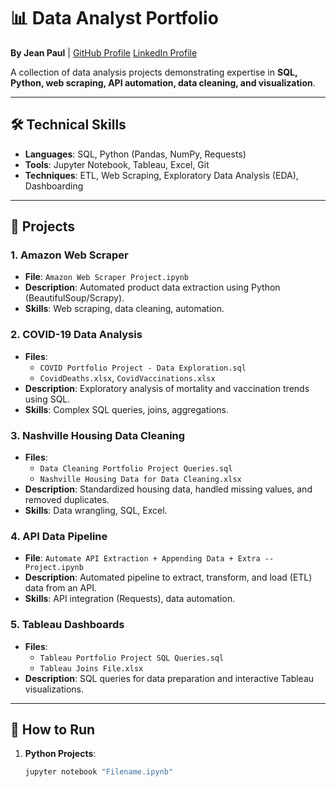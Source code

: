 # 📊 Data Analyst Portfolio  
**By Jean Paul** | [GitHub Profile](https://github.com/DataJeanPaul)            [LinkedIn Profile](https://www.linkedin.com/in/jean-paul-sanchez-553823122/)

A collection of data analysis projects demonstrating expertise in **SQL, Python, web scraping, API automation, data cleaning, and visualization**.  

---

## 🛠 Technical Skills  
- **Languages**: SQL, Python (Pandas, NumPy, Requests)  
- **Tools**: Jupyter Notebook, Tableau, Excel, Git  
- **Techniques**: ETL, Web Scraping, Exploratory Data Analysis (EDA), Dashboarding  

---

## 📂 Projects  

### 1. **Amazon Web Scraper**  
   - **File**: `Amazon Web Scraper Project.ipynb`  
   - **Description**: Automated product data extraction using Python (BeautifulSoup/Scrapy).  
   - **Skills**: Web scraping, data cleaning, automation.  

### 2. **COVID-19 Data Analysis**  
   - **Files**:  
     - `COVID Portfolio Project - Data Exploration.sql`  
     - `CovidDeaths.xlsx`, `CovidVaccinations.xlsx`  
   - **Description**: Exploratory analysis of mortality and vaccination trends using SQL.  
   - **Skills**: Complex SQL queries, joins, aggregations.  

### 3. **Nashville Housing Data Cleaning**  
   - **Files**:  
     - `Data Cleaning Portfolio Project Queries.sql`  
     - `Nashville Housing Data for Data Cleaning.xlsx`  
   - **Description**: Standardized housing data, handled missing values, and removed duplicates.  
   - **Skills**: Data wrangling, SQL, Excel.  

### 4. **API Data Pipeline**  
   - **File**: `Automate API Extraction + Appending Data + Extra -- Project.ipynb`  
   - **Description**: Automated pipeline to extract, transform, and load (ETL) data from an API.  
   - **Skills**: API integration (Requests), data automation.  

### 5. **Tableau Dashboards**  
   - **Files**:  
     - `Tableau Portfolio Project SQL Queries.sql`  
     - `Tableau Joins File.xlsx`  
   - **Description**: SQL queries for data preparation and interactive Tableau visualizations.  

---

## 🚀 How to Run  
1. **Python Projects**:  
   ```bash
   jupyter notebook "Filename.ipynb"
